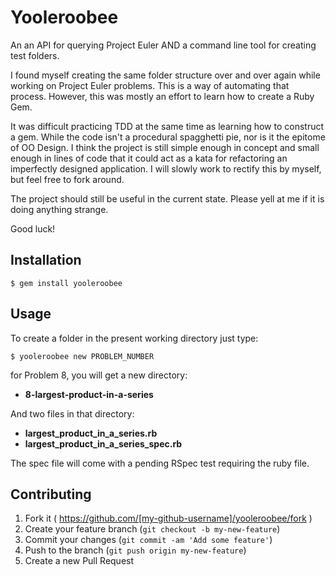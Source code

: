 # Yooleroobee

An an API for querying Project Euler AND a command line tool for creating test folders.

I found myself creating the same folder structure over and over again while working on Project Euler problems. This is a way of automating that process. However, this was mostly an effort to learn how to create a Ruby Gem.

It was difficult practicing TDD at the same time as learning how to construct a gem. While the code isn't a procedural spagghetti pie, nor is it the epitome of OO Design. I think the project is still simple enough in concept and small enough in lines of code that it could act as a kata for refactoring an imperfectly designed application. I will slowly work to rectify this by myself, but feel free to fork around.

The project should still be useful in the current state. Please yell at me if it is doing anything strange.

Good luck!

## Installation

    $ gem install yooleroobee

## Usage

To create a folder in the present working directory just type:

    $ yooleroobee new PROBLEM_NUMBER

for Problem 8, you will get a new directory:

 - **8-largest-product-in-a-series**

And two files in that directory:

 - **largest_product_in_a_series.rb**
 - **largest_product_in_a_series_spec.rb**

The spec file will come with a pending RSpec test requiring the ruby file.


## Contributing

1. Fork it ( https://github.com/[my-github-username]/yooleroobee/fork )
2. Create your feature branch (`git checkout -b my-new-feature`)
3. Commit your changes (`git commit -am 'Add some feature'`)
4. Push to the branch (`git push origin my-new-feature`)
5. Create a new Pull Request

